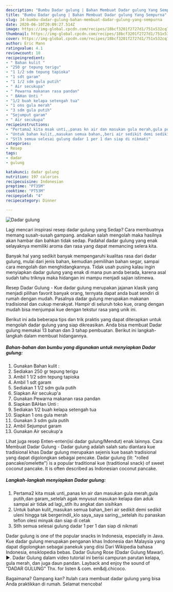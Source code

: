 ```yaml
---
description: "Bumbu Dadar gulung | Bahan Membuat Dadar gulung Yang Sempurna"
title: "Bumbu Dadar gulung | Bahan Membuat Dadar gulung Yang Sempurna"
slug: 34-bumbu-dadar-gulung-bahan-membuat-dadar-gulung-yang-sempurna
date: 2020-06-10T20:09:27.514Z
image: https://img-global.cpcdn.com/recipes/18bcf3201f2727d1/751x532cq70/dadar-gulung-foto-resep-utama.jpg
thumbnail: https://img-global.cpcdn.com/recipes/18bcf3201f2727d1/751x532cq70/dadar-gulung-foto-resep-utama.jpg
cover: https://img-global.cpcdn.com/recipes/18bcf3201f2727d1/751x532cq70/dadar-gulung-foto-resep-utama.jpg
author: Eric Mann
ratingvalue: 4.1
reviewcount: 10
recipeingredient:
- " Bahan kulit "
- "250 gr tepung terigu"
- "1 1/2 sdm tepung tapioka"
- "1 sdt garam"
- "1 1/2 sdm gula putih"
- " Air secukupa"
- " Pewarna makanan rasa pandan"
- " BAHan Unti "
- "1/2 buah kelapa setengah tua"
- "1 ons gula merah"
- "3 sdm gula putih"
- "Sejumput garam"
- " Air secukupa"
recipeinstructions:
- "Pertama2 kita msak unti,,panas kn air dan masukan gula merah,gula putih,dan garam,,setelah agak mnyusut masukan kelapa dan aduk sampai air tidak ad lagi,,stlh itu angkat dan sisihkan"
- "Untuk bahan kulit,,masukan semua bahan,,beri air sedikit demi sedikit uleni hingga tak bergerindil,,klo saya,,saya saring,,,setelah itu panaskan teflon olesi minyak dan siap di cetak"
- "Stlh semua selesai gulung dadar 1 per 1 dan siap di nikmati"
categories:
- Resep
tags:
- dadar
- gulung

katakunci: dadar gulung 
nutrition: 197 calories
recipecuisine: Indonesian
preptime: "PT35M"
cooktime: "PT53M"
recipeyield: "4"
recipecategory: Dinner

---
```



![Dadar gulung](https://img-global.cpcdn.com/recipes/18bcf3201f2727d1/751x532cq70/dadar-gulung-foto-resep-utama.jpg)

Lagi mencari inspirasi resep dadar gulung yang Sedap? Cara membuatnya memang susah-susah gampang. andaikan salah mengolah maka hasilnya akan hambar dan bahkan tidak sedap. Padahal dadar gulung yang enak selayaknya memiliki aroma dan rasa yang dapat memancing selera kita.

Banyak hal yang sedikit banyak mempengaruhi kualitas rasa dari dadar gulung, mulai dari jenis bahan, kemudian pemilihan bahan segar, sampai cara mengolah dan menghidangkannya. Tidak usah pusing kalau ingin menyiapkan dadar gulung yang enak di mana pun anda berada, karena asal sudah tahu triknya maka hidangan ini mampu menjadi sajian istimewa.

Resep Dadar Gulung - Kue dadar gulung merupakan jajanan klasik yang menjadi pilihan favorit banyak orang, ternyata dapat anda buat sendiri di rumah dengan mudah. Pasalnya dadar gulung merupakan makanan tradisional dan cukup merakyat. Hampir di seluruh toko kue, orang dengan mudah bisa menjumpai kue dengan tekstur rasa yang unik ini.


Berikut ini ada beberapa tips dan trik praktis yang dapat diterapkan untuk mengolah dadar gulung yang siap dikreasikan. Anda bisa membuat Dadar gulung memakai 13 bahan dan 3 tahap pembuatan. Berikut ini langkah-langkah dalam membuat hidangannya.

<!--inarticleads1-->

##### Bahan-bahan dan bumbu yang digunakan untuk menyiapkan Dadar gulung:

1. Gunakan  Bahan kulit :
1. Sediakan 250 gr tepung terigu
1. Ambil 1 1/2 sdm tepung tapioka
1. Ambil 1 sdt garam
1. Sediakan 1 1/2 sdm gula putih
1. Siapkan  Air secukup&#39;a
1. Gunakan  Pewarna makanan rasa pandan
1. Siapkan  BAHan Unti :
1. Sediakan 1/2 buah kelapa setengah tua
1. Siapkan 1 ons gula merah
1. Gunakan 3 sdm gula putih
1. Ambil Sejumput garam
1. Gunakan  Air secukup&#39;a


Lihat juga resep Enten-enten(isi dadar gulung/Mendut) enak lainnya. Cara Membuat Dadar Gulung - Dadar gulung adalah salah satu diantara kue tradisional khas Dadar gulung merupakan sejenis kue basah tradisional yang dapat digolongkan sebagai pencake. Dadar gulung (lit: &#34;rolled pancake/omelette&#34;) is a popular traditional kue (traditional snack) of sweet coconut pancake. It is often described as Indonesian coconut pancake. 

<!--inarticleads2-->

##### Langkah-langkah menyiapkan Dadar gulung:

1. Pertama2 kita msak unti,,panas kn air dan masukan gula merah,gula putih,dan garam,,setelah agak mnyusut masukan kelapa dan aduk sampai air tidak ad lagi,,stlh itu angkat dan sisihkan
1. Untuk bahan kulit,,masukan semua bahan,,beri air sedikit demi sedikit uleni hingga tak bergerindil,,klo saya,,saya saring,,,setelah itu panaskan teflon olesi minyak dan siap di cetak
1. Stlh semua selesai gulung dadar 1 per 1 dan siap di nikmati


Dadar gulung is one of the popular snacks in Indonesia, especially in Java. Kue dadar gulung merupakan penganan khas Indonesia dan Malaysia yang dapat digolongkan sebagai panekuk yang diisi Dari Wikipedia bahasa Indonesia, ensiklopedia bebas. Dadar Gulung Rose (Dadar Gulung Mawar). ►. Dadar Gulung dalam video tutorial ini berisi campuran parutan kelapa, gula merah, dan juga daun pandan. Layback and enjoy the sound of &#34;DADAR GULUNG&#34; Thx. for listen &amp; com. em&amp;dj.chicoco. 

Bagaimana? Gampang kan? Itulah cara membuat dadar gulung yang bisa Anda praktikkan di rumah. Selamat mencoba!

